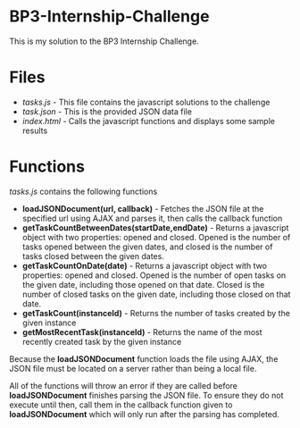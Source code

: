 # BP3-Internship-Challenge
This is my solution to the BP3 Internship Challenge.

# Files
- *tasks.js* - This file contains the javascript solutions to the challenge
- *task.json* - This is the provided JSON data file
- *index.html* - Calls the javascript functions and displays some sample results

# Functions
*tasks.js* contains the following functions
- **loadJSONDocument(url, callback)** - Fetches the JSON file at the specified url using AJAX and parses it, then calls the callback function
- **getTaskCountBetweenDates(startDate,endDate)** - Returns a javascript object with two properties: opened and closed. Opened is the number of tasks opened between the given dates, and closed is the number of tasks closed between the given dates.
- **getTaskCountOnDate(date)** - Returns a javascript object with two properties: opened and closed. Opened is the number of open tasks on the given date, including those opened on that date. Closed is the number of closed tasks on the given date, including those closed on that date.
- **getTaskCount(instanceId)** - Returns the number of tasks created by the given instance
- **getMostRecentTask(instanceId)** - Returns the name of the most recently created task by the given instance

Because the **loadJSONDocument** function loads the file using AJAX, the JSON file must be located on a server rather than being a local file.

All of the functions will throw an error if they are called before **loadJSONDocument** finishes parsing the JSON file. To ensure they
do not execute until then, call them in the callback function given to **loadJSONDocument** which will only run after the parsing has completed.
